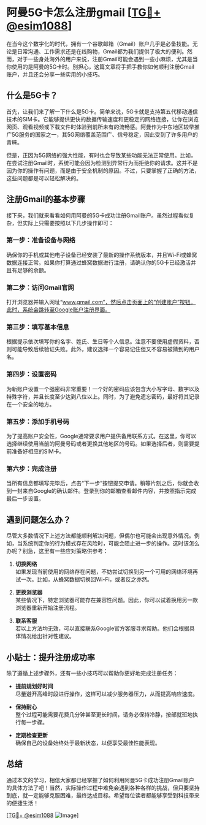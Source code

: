 # 阿曼5G卡怎么注册gmail [[TG💪+ @esim1088](https://t.me/s/esim1088)]

在当今这个数字化的时代，拥有一个谷歌邮箱（Gmail）账户几乎是必备技能。无论是日常沟通、工作需求还是在线购物，Gmail都为我们提供了极大的便利。然而，对于一些身处海外的用户来说，注册Gmail可能会遇到一些小麻烦，尤其是当你使用的是阿曼的5G卡时。别担心，这篇文章将手把手教你如何顺利注册Gmail账户，并且还会分享一些实用的小技巧。

## 什么是5G卡？

首先，让我们来了解一下什么是5G卡。简单来说，5G卡就是支持第五代移动通信技术的SIM卡。它能够提供更快的数据传输速度和更稳定的网络连接，让你在浏览网页、观看视频或下载文件时体验到前所未有的流畅感。阿曼作为中东地区较早推广5G服务的国家之一，其5G网络覆盖范围广、信号稳定，因此受到了许多用户的青睐。

但是，正因为5G网络的强大性能，有时也会导致某些功能无法正常使用。比如，在尝试注册Gmail时，系统可能会因为检测到异常行为而拒绝你的请求。这并不是因为你的操作有问题，而是由于安全机制的原因。不过，只要掌握了正确的方法，这些问题都是可以轻松解决的。

## 注册Gmail的基本步骤

接下来，我们就来看看如何用阿曼的5G卡成功注册Gmail账户。虽然过程看似复杂，但实际上只需要按照以下几步操作即可：

### 第一步：准备设备与网络

确保你的手机或其他电子设备已经安装了最新的操作系统版本，并且Wi-Fi或蜂窝数据连接正常。如果你打算通过蜂窝数据进行注册，请确认你的5G卡已经激活并且有足够的余额。

### 第二步：访问Gmail官网

打开浏览器并输入网址“www.gmail.com”，然后点击页面上的“创建账户”按钮。此时，系统会跳转至Google账户注册界面。

### 第三步：填写基本信息

根据提示依次填写你的名字、姓氏、生日等个人信息。注意不要使用虚假资料，否则可能导致后续验证失败。此外，建议选择一个容易记住但又不容易被猜到的用户名。

### 第四步：设置密码

为新账户设置一个强密码非常重要！一个好的密码应该包含大小写字母、数字以及特殊字符，并且长度至少达到八位以上。同时，为了避免遗忘密码，最好将其记录在一个安全的地方。

### 第五步：添加手机号码

为了提高账户安全性，Google通常要求用户提供备用联系方式。在这里，你可以选择继续使用当前的阿曼号码或者更换其他地区的号码。如果选择后者，则需要提前准备好相应的SIM卡。

### 第六步：完成注册

当所有信息都填写完毕后，点击“下一步”按钮提交申请。稍等片刻之后，你就会收到一封来自Google的确认邮件。登录到你的邮箱查看邮件内容，并按照指示完成最后一步设置。

## 遇到问题怎么办？

尽管大多数情况下上述方法都能顺利解决问题，但偶尔也可能会出现意外情况。例如，当系统判定你的行为模式存在风险时，可能会阻止进一步的操作。这时该怎么办呢？别急，这里有一些应对策略供参考：

1. **切换网络**  
   如果发现当前使用的网络存在问题，不妨尝试切换到另一个可用的网络环境再试一次。比如，从蜂窝数据切换回Wi-Fi，或者反之亦然。

2. **更换浏览器**  
   某些情况下，特定浏览器可能存在兼容性问题。因此，你可以试着换用另一款浏览器重新开始注册流程。

3. **联系客服**  
   若以上方法均无效，可以直接联系Google官方客服寻求帮助。他们会根据具体情况给出针对性建议。

## 小贴士：提升注册成功率

除了遵循上述步骤外，还有一些小技巧可以帮助你更好地完成注册任务：

- **提前规划好时间**  
  尽量避开高峰时段进行操作，这样可以减少服务器压力，从而提高响应速度。

- **保持耐心**  
  整个过程可能需要花费几分钟甚至更长时间，请务必保持冷静，按部就班地执行每一步骤。

- **定期检查更新**  
  确保自己的设备始终处于最新状态，以便享受最佳性能表现。

## 总结

通过本文的学习，相信大家都已经掌握了如何利用阿曼5G卡成功注册Gmail账户的具体方法了吧！当然，实际操作过程中难免会遇到各种各样的挑战，但只要坚持到底，就一定能够克服困难，最终达成目标。希望每位读者都能够享受到科技带来的便捷生活！

[[TG💪+ @esim1088](https://t.me/s/esim1088) ![Image](https://i.postimg.cc/4NQfJmqS/Snipaste-2025-05-13-00-14-12.png)]